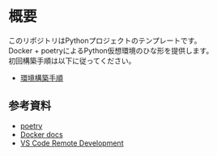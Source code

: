 # 概要

このリポジトリはPythonプロジェクトのテンプレートです。  
Docker + poetryによるPython仮想環境のひな形を提供します。  
初回構築手順は以下に従ってください。

* [環境構築手順](/doc/環境構築手順.md)

## 参考資料

* [poetry](https://python-poetry.org/)
* [Docker docs](https://docs.docker.com/)
* [VS Code Remote Development](https://code.visualstudio.com/docs/remote/remote-overview)
